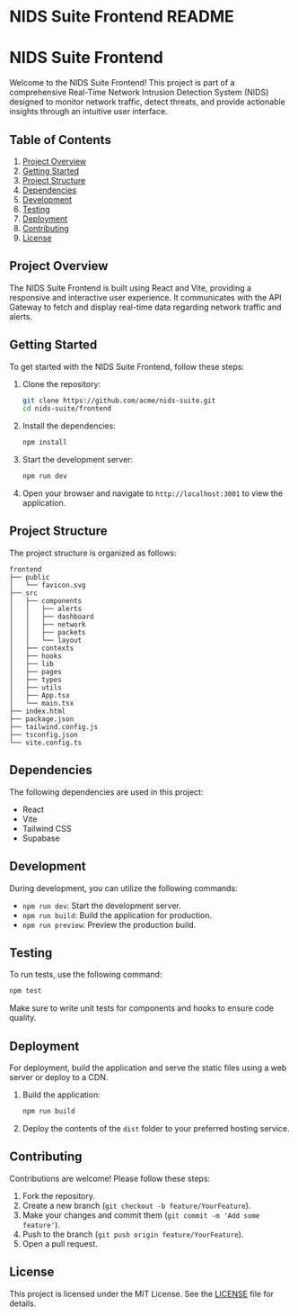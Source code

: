 # NIDS Suite Frontend README

# NIDS Suite Frontend

Welcome to the NIDS Suite Frontend! This project is part of a comprehensive Real-Time Network Intrusion Detection System (NIDS) designed to monitor network traffic, detect threats, and provide actionable insights through an intuitive user interface.

## Table of Contents

1. [Project Overview](#project-overview)
2. [Getting Started](#getting-started)
3. [Project Structure](#project-structure)
4. [Dependencies](#dependencies)
5. [Development](#development)
6. [Testing](#testing)
7. [Deployment](#deployment)
8. [Contributing](#contributing)
9. [License](#license)

## Project Overview

The NIDS Suite Frontend is built using React and Vite, providing a responsive and interactive user experience. It communicates with the API Gateway to fetch and display real-time data regarding network traffic and alerts.

## Getting Started

To get started with the NIDS Suite Frontend, follow these steps:

1. Clone the repository:
   ```bash
   git clone https://github.com/acme/nids-suite.git
   cd nids-suite/frontend
   ```

2. Install the dependencies:
   ```bash
   npm install
   ```

3. Start the development server:
   ```bash
   npm run dev
   ```

4. Open your browser and navigate to `http://localhost:3001` to view the application.

## Project Structure

The project structure is organized as follows:

```
frontend
├── public
│   └── favicon.svg
├── src
│   ├── components
│   │   ├── alerts
│   │   ├── dashboard
│   │   ├── network
│   │   ├── packets
│   │   └── layout
│   ├── contexts
│   ├── hooks
│   ├── lib
│   ├── pages
│   ├── types
│   ├── utils
│   ├── App.tsx
│   └── main.tsx
├── index.html
├── package.json
├── tailwind.config.js
├── tsconfig.json
└── vite.config.ts
```

## Dependencies

The following dependencies are used in this project:

- React
- Vite
- Tailwind CSS
- Supabase

## Development

During development, you can utilize the following commands:

- `npm run dev`: Start the development server.
- `npm run build`: Build the application for production.
- `npm run preview`: Preview the production build.

## Testing

To run tests, use the following command:

```bash
npm test
```

Make sure to write unit tests for components and hooks to ensure code quality.

## Deployment

For deployment, build the application and serve the static files using a web server or deploy to a CDN.

1. Build the application:
   ```bash
   npm run build
   ```

2. Deploy the contents of the `dist` folder to your preferred hosting service.

## Contributing

Contributions are welcome! Please follow these steps:

1. Fork the repository.
2. Create a new branch (`git checkout -b feature/YourFeature`).
3. Make your changes and commit them (`git commit -m 'Add some feature'`).
4. Push to the branch (`git push origin feature/YourFeature`).
5. Open a pull request.

## License

This project is licensed under the MIT License. See the [LICENSE](../LICENSE) file for details.